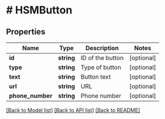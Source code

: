 # # HSMButton

## Properties

Name | Type | Description | Notes
------------ | ------------- | ------------- | -------------
**id** | **string** | ID of the button | [optional]
**type** | **string** | Type of button | [optional]
**text** | **string** | Button text | [optional]
**url** | **string** | URL | [optional]
**phone_number** | **string** | Phone number | [optional]

[[Back to Model list]](../../README.md#models) [[Back to API list]](../../README.md#endpoints) [[Back to README]](../../README.md)
